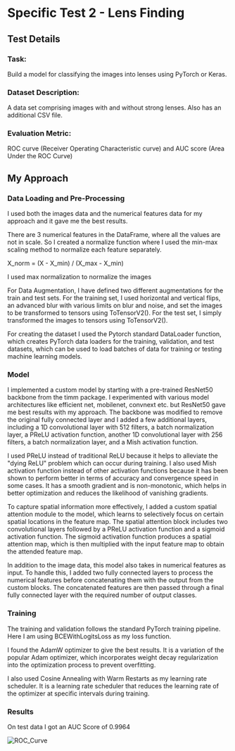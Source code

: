 # Specific Test 2 - Lens Finding

## Test Details
### Task:
Build a model for classifying the images into lenses using PyTorch or Keras.

### Dataset Description:
A data set comprising images with and without strong lenses. Also has an additional CSV file.

### Evaluation Metric:
ROC curve (Receiver Operating Characteristic curve) and AUC score (Area Under the ROC Curve) 


## My Approach

### Data Loading and Pre-Processing
I used both the images data and the numerical features data for my approach and it gave me the best results. 

There are 3 numerical features in the DataFrame, where all the values are not in scale. So I created a normalize function where I used the min-max scaling method to normalize each feature separately.

X_norm = (X - X_min) / (X_max - X_min)

I used max normalization to normalize the images

For Data Augmentation, I have defined two different augmentations for the train and test sets. For the training set, I used horizontal and vertical flips, an advanced blur with various limits on blur and noise, and set the images to be transformed to tensors using ToTensorV2(). For the test set, I simply transformed the images to tensors using ToTensorV2().

For creating the dataset I used the Pytorch standard DataLoader function, which creates PyTorch data loaders for the training, validation, and test datasets, which can be used to load batches of data for training or testing machine learning models.

### Model
I implemented a custom model by starting with a pre-trained ResNet50 backbone from the timm package. I experimented with various model architectures like efficient net, mobilenet, convnext etc. but ResNet50 gave me best results with my approach. The backbone was modified to remove the original fully connected layer and I added a few additional layers, including a 1D convolutional layer with 512 filters, a batch normalization layer, a PReLU activation function, another 1D convolutional layer with 256 filters, a batch normalization layer, and a Mish activation function. 

I used PReLU instead of traditional ReLU because it helps to alleviate the "dying ReLU" problem which can occur during training. I also used Mish activation function instead of other activation functions because it has been shown to perform better in terms of accuracy and convergence speed in some cases. It has a smooth gradient and is non-monotonic, which helps in better optimization and reduces the likelihood of vanishing gradients.

To capture spatial information more effectively, I added a custom spatial attention module to the model, which learns to selectively focus on certain spatial locations in the feature map. The spatial attention block includes two convolutional layers followed by a PReLU activation function and a sigmoid activation function. The sigmoid activation function produces a spatial attention map, which is then multiplied with the input feature map to obtain the attended feature map.

In addition to the image data, this model also takes in numerical features as input. To handle this, I added two fully connected layers to process the numerical features before concatenating them with the output from the custom blocks. The concatenated features are then passed through a final fully connected layer with the required number of output classes.

### Training
The training and validation follows the standard PyTorch training pipeline. Here I am using BCEWithLogitsLoss as my loss function.

I found the AdamW optimizer to give the best results. It is a variation of the popular Adam optimizer, which incorporates weight decay regularization into the optimization process to prevent overfitting. 

I also used Cosine Annealing with Warm Restarts as my learning rate scheduler. It is a learning rate scheduler that reduces the learning rate of the optimizer at specific intervals during training.

### Results
On test data I got an AUC Score of 0.9964

![ROC_Curve](https://github.com/Krishnav-Rajbangshi/ML4SCI-DeepLense-Tests/blob/main/Specific%20Task%202%20-%20Lens%20Finding/SpecificTest-2_LensFinding_ROC-Curve.png)
